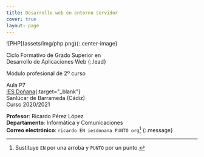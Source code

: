 ```yaml
---
title: Desarrollo web en entorno servidor
cover: true
layout: page
---
```


<div class="pull-right" markdown="1">
![PHP](assets/img/php.png){:.center-image}
</div>

Ciclo Formativo de Grado Superior en<br>
Desarrollo de Aplicaciones Web
{:.lead}

Módulo profesional de 2º curso

Aula P7<br>
[IES Doñana](http://www.iesdonana.org){:target="_blank"}<br>
Sanlúcar de Barrameda (Cádiz)<br>
Curso 2020/2021

**Profesor**: Ricardo Pérez López<br>
**Departamento**: Informática y Comunicaciones<br>
**Correo electrónico**: `ricardo EN iesdonana PUNTO org`[^correo]
{:.message}

[^correo]: Sustituye `EN` por una arroba y `PUNTO` por un punto.
